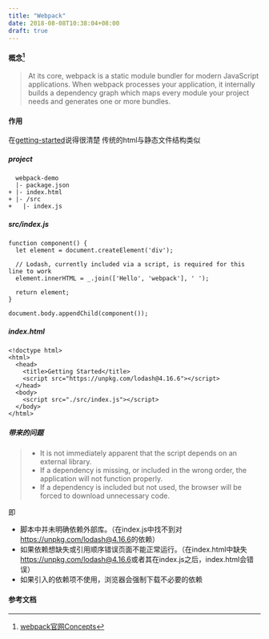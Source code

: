 ```yaml
---
title: "Webpack"
date: 2018-08-08T10:38:04+08:00
draft: true
---
```


#### 概念[^1]

> At its core, webpack is a static module bundler for modern JavaScript applications. When webpack processes your application, it internally builds a dependency graph which maps every module your project needs and generates one or more bundles.

#### 作用

在[getting-started](https://webpack.js.org/guides/getting-started/)说得很清楚
传统的html与静态文件结构类似
##### project

      webpack-demo
      |- package.json
    + |- index.html
    + |- /src
    +   |- index.js

##### src/index.js

    function component() {
      let element = document.createElement('div');
    
      // Lodash, currently included via a script, is required for this line to work
      element.innerHTML = _.join(['Hello', 'webpack'], ' ');
    
      return element;
    }
    
    document.body.appendChild(component());

##### index.html

    <!doctype html>
    <html>
      <head>
        <title>Getting Started</title>
        <script src="https://unpkg.com/lodash@4.16.6"></script>
      </head>
      <body>
        <script src="./src/index.js"></script>
      </body>
    </html>

##### 带来的问题
> * It is not immediately apparent that the script depends on an external library.
> * If a dependency is missing, or included in the wrong order, the application will not function properly.
> * If a dependency is included but not used, the browser will be forced to download unnecessary code.

即

* 脚本中并未明确依赖外部库。（在index.js中找不到对<span>https://unpkg.com/lodash@4.16.6<span>的依赖）
* 如果依赖想缺失或引用顺序错误页面不能正常运行。（在index.html中缺失<span>https://unpkg.com/lodash@4.16.6<span>或者其在index.js之后，index.html会错误）
* 如果引入的依赖项不使用，浏览器会强制下载不必要的依赖

#### 参考文档
[^1]: [webpack官网Concepts](https://webpack.js.org/concepts/)

